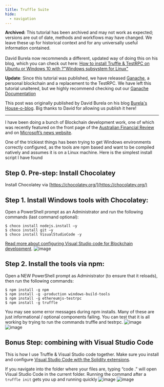 ```yaml
---
title: Truffle Suite
hide:
  - navigation
---
```


<p class="alert alert-warning"><i class="far fa-exclamation-triangle"></i> <strong>Archived:</strong> This tutorial has been archived and may not work as expected; versions are out of date, methods and workflows may have changed. We leave these up for historical context and for any universally useful information contained.<br/><br/>David Burela now recommends a different, updated way of doing this on his blog, which you can check out here: <a target="_blank" href="https://davidburela.wordpress.com/2017/05/12/how-to-install-truffle-testrpc-on-ubuntu-or-windows-10-with-windows-subsystem-for-linux/">How to install Truffle & TestRPC on Ubuntu or Windows 10 with ?"Windows subsystem for Linux"</a></p>

<div class="alert alert-info">
  <p class="mb-0"><i class="far fa-info-circle"></i> <strong>Update</strong>: Since this tutorial was published, we have released <a href="/docs/ganache">Ganache</a>, a personal blockchain and a replacement to the TestRPC. We have left this tutorial unaltered, but we highly recommend checking out our <a href="/ganache">Ganache Documentation</a></p>
</div>

This post was originally published by David Burela on his blog [Burela's House-o-blog](https://davidburela.wordpress.com/2016/11/18/how-to-install-truffle-testrpc-on-windows-for-blockchain-development/). Big thanks to David for allowing us publish it here!

-------------------

I have been doing a bunch of Blockchain development work, one of which was recently featured on the front page of the [Australian Financial
Review](https://www.afr.com/technology/webjet-moves-early-with-microsoft-to-create-first-blockchain-for-hotel-bookings-20161104-gshwra) and on [Microsoft’s news website](https://news.microsoft.com/en-au/2016/11/08/webjet-and-microsoft-build-first-of-a-kind-travel-industry-blockchain-solution/).

One of the trickiest things has been trying to get Windows environments correctly configured, as the tools are npm based and want to be compiled natively and assumes it is on a Linux machine. Here is the simplest install script I have found

## Step 0. Pre-step: Install Chocolatey

Install Chocolatey via [https://chocolatey.org/](https://chocolatey.org/)

## Step 1. Install Windows tools with Chocolatey:

Open a PowerShell prompt as an Administrator and run the following commands (last command optional):

```shell
$ choco install nodejs.install –y
$ choco install git –y
$ choco install VisualStudioCode -y
```

[Read more about configuring Visual Studio code for Blockchain development](/guides/configuring-visual-studio-code).
![image](https://davidburela.files.wordpress.com/2016/11/image.png)

## Step 2. Install the tools via npm:
Open a NEW PowerShell prompt as Administrator (to ensure that it reloads), then run the following commands:

```shell
$ npm install -g npm
$ npm install -g -production windows-build-tools
$ npm install -g ethereumjs-testrpc
$ npm install -g truffle
```

You may see some error messages during npm installs. Many of these are just informational / optional components failing. You can test that it is all working by trying to run the commands truffle and testrpc.
![image](https://davidburela.files.wordpress.com/2016/11/image1.png)
![image](https://davidburela.files.wordpress.com/2016/11/image2.png)

## Bonus Step: combining with Visual Studio Code

This is how I use Truffle & Visual Studio code together. Make sure you install and configure [Visual Studio Code with the Solidity extensions](https://davidburela.wordpress.com/2016/11/18/configuring-visual-studio-code-for-ethereum-blockchain-development/).

If you navigate into the folder where your files are, typing “code .” will open Visual Studio Code in the current folder. Running the command after a `truffle init` gets you up and running quickly
![image](https://davidburela.files.wordpress.com/2016/11/image_thumb6.png?w=1212&h=356)
![image](https://davidburela.files.wordpress.com/2016/11/image_thumb7.png?w=1893&h=1563)
